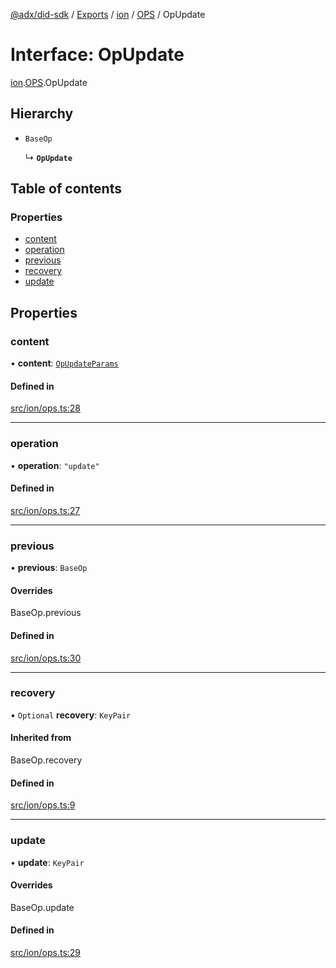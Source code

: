 [@adx/did-sdk](../README.md) / [Exports](../modules.md) / [ion](../modules/ion.md) / [OPS](../modules/ion.OPS.md) / OpUpdate

# Interface: OpUpdate

[ion](../modules/ion.md).[OPS](../modules/ion.OPS.md).OpUpdate

## Hierarchy

- `BaseOp`

  ↳ **`OpUpdate`**

## Table of contents

### Properties

- [content](ion.OPS.OpUpdate.md#content)
- [operation](ion.OPS.OpUpdate.md#operation)
- [previous](ion.OPS.OpUpdate.md#previous)
- [recovery](ion.OPS.OpUpdate.md#recovery)
- [update](ion.OPS.OpUpdate.md#update)

## Properties

### content

• **content**: [`OpUpdateParams`](ion.OPS.OpUpdateParams.md)

#### Defined in

[src/ion/ops.ts:28](https://github.com/bluesky-social/bluesky-prototype/blob/05593da/did-sdk/src/ion/ops.ts#L28)

___

### operation

• **operation**: ``"update"``

#### Defined in

[src/ion/ops.ts:27](https://github.com/bluesky-social/bluesky-prototype/blob/05593da/did-sdk/src/ion/ops.ts#L27)

___

### previous

• **previous**: `BaseOp`

#### Overrides

BaseOp.previous

#### Defined in

[src/ion/ops.ts:30](https://github.com/bluesky-social/bluesky-prototype/blob/05593da/did-sdk/src/ion/ops.ts#L30)

___

### recovery

• `Optional` **recovery**: `KeyPair`

#### Inherited from

BaseOp.recovery

#### Defined in

[src/ion/ops.ts:9](https://github.com/bluesky-social/bluesky-prototype/blob/05593da/did-sdk/src/ion/ops.ts#L9)

___

### update

• **update**: `KeyPair`

#### Overrides

BaseOp.update

#### Defined in

[src/ion/ops.ts:29](https://github.com/bluesky-social/bluesky-prototype/blob/05593da/did-sdk/src/ion/ops.ts#L29)
